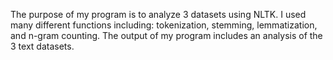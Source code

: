 The purpose of my program is to analyze 3 datasets using NLTK. I used many different functions including: tokenization, stemming, lemmatization, and n-gram counting. The output of my program includes an analysis of the 3 text datasets. 
